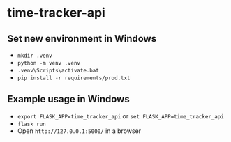 # time-tracker-api

## Set new environment in Windows
- `mkdir .venv`
- `python -m venv .venv`
- `.venv\Scripts\activate.bat`
- `pip install -r requirements/prod.txt`

## Example usage in Windows
- `export FLASK_APP=time_tracker_api` or `set FLASK_APP=time_tracker_api`
- `flask run`
- Open `http://127.0.0.1:5000/` in a browser